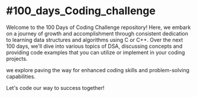 # #100_days_Coding_challenge
Welcome to the 100 Days of Coding Challenge repository!
Here, we embark on a journey of growth and accomplishment through consistent dedication to learning data structures and algorithms using C or C++. Over the next 100 days, we'll dive into various topics of DSA, discussing concepts and providing code examples that you can utilize or implement in your coding projects.

we explore paving the way for enhanced coding skills and problem-solving capabilities. 

Let's code our way to success together!

